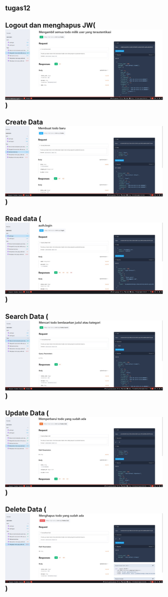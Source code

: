 ## tugas12 ##

## Logout dan menghapus JW(![alt text](<Screnshoot/Screenshoot tugas 12/Logout dan menghapus JW.jpg>))
## Create Data ![alt text](<Screnshoot/Screenshoot tugas 12/create data.jpg>))
## Read data (![alt text](<Screnshoot/Screenshoot tugas 12/Read data.jpg>))
## Search Data (![alt text](<Screnshoot/Screenshoot tugas 12/search data.jpg>))
## Update Data (![alt text](<Screnshoot/Screenshoot tugas 12/update data.jpg>))
## Delete Data (![alt text](<Screnshoot/Screenshoot tugas 12/delete data.jpg>))